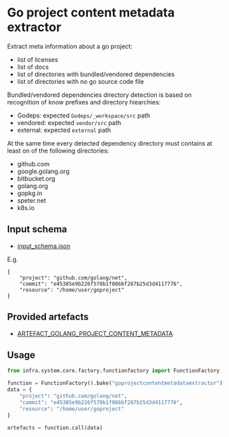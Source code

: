 #  Go project content metadata extractor

Extract meta information about a go project:

* list of licenses
* list of docs
* list of directories with bundled/vendored dependencies
* list of directories with no go source code file

Bundled/vendored dependencies directory detection is based on recognition of know prefixes and directory hiearchies:

* Godeps: expected ``Godeps/_workspace/src`` path
* vendored: expected ``vendor/src`` path
* external: expected ``external`` path

At the same time every detected dependency directory must contains at least on of the following directories:

* github.com
* google.golang.org
* bitbucket.org
* golang.org
* gopkg.in
* speter.net
* k8s.io

## Input schema

* [input_schema.json](https://github.com/gofed/infra/blob/master/system/plugins/goprojectcontentmetadataextractor/input_schema.json)

E.g.

```
{
	"project": "github.com/golang/net",
	"commit": "e45385e9b226f570b1f086bf287b25d3d4117776",
	"resource": "/home/user/goproject"
}
```

## Provided artefacts

* [ARTEFACT_GOLANG_PROJECT_CONTENT_METADATA](https://github.com/gofed/infra/blob/master/system/artefacts/schemas/golang-project-content-metadata.json)

## Usage

```python
from infra.system.core.factory.functionfactory import FunctionFactory

function = FunctionFactory().bake("goprojectcontentmetadataextractor")
data = {
	"project": "github.com/golang/net",
	"commit": "e45385e9b226f570b1f086bf287b25d3d4117776",
	"resource": "/home/user/goproject"
}

artefacts = function.call(data)
```
